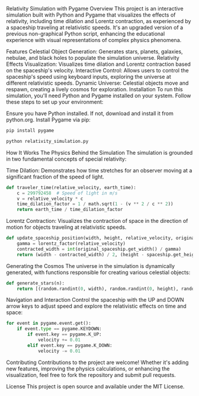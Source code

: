 Relativity Simulation with Pygame
Overview
This project is an interactive simulation built with Python and Pygame that visualizes the effects of relativity, including time dilation and Lorentz contraction, as experienced by a spaceship traveling at relativistic speeds. It's an upgraded version of a previous non-graphical Python script, enhancing the educational experience with visual representations of complex physics phenomena.

Features
Celestial Object Generation: Generates stars, planets, galaxies, nebulae, and black holes to populate the simulation universe.
Relativity Effects Visualization: Visualizes time dilation and Lorentz contraction based on the spaceship's velocity.
Interactive Control: Allows users to control the spaceship's speed using keyboard inputs, exploring the universe at different relativistic speeds.
Dynamic Universe: Celestial objects move and respawn, creating a lively cosmos for exploration.
Installation
To run this simulation, you'll need Python and Pygame installed on your system. Follow these steps to set up your environment:

Ensure you have Python installed. If not, download and install it from python.org.
Install Pygame via pip:

```bash
pip install pygame
```

```bash
python relativity_simulation.py
```

How It Works
The Physics Behind the Simulation
The simulation is grounded in two fundamental concepts of special relativity:

Time Dilation: Demonstrates how time stretches for an observer moving at a significant fraction of the speed of light.

```python
def traveler_time(relative_velocity, earth_time):
    c = 299792458  # Speed of light in m/s
    v = relative_velocity * c
    time_dilation_factor = 1 / math.sqrt(1 - (v ** 2 / c ** 2))
    return earth_time / time_dilation_factor

```

Lorentz Contraction: Visualizes the contraction of space in the direction of motion for objects traveling at relativistic speeds.

```python
def update_spaceship_position(width, height, relative_velocity, original_spaceship, original_position):
    gamma = lorentz_factor(relative_velocity)
    contracted_width = int(original_spaceship.get_width() / gamma)
    return (width - contracted_width) / 2, (height - spaceship.get_height()) / 2

```

Generating the Cosmos
The universe in the simulation is dynamically generated, with functions responsible for creating various celestial objects:

```python
def generate_stars(n):
    return [(random.randint(0, width), random.randint(0, height), random.randint(1, 3)) for _ in range(n)]
```

Navigation and Interaction
Control the spaceship with the UP and DOWN arrow keys to adjust speed and explore the relativistic effects on time and space:

```python
for event in pygame.event.get():
    if event.type == pygame.KEYDOWN:
        if event.key == pygame.K_UP:
            velocity += 0.01
        elif event.key == pygame.K_DOWN:
            velocity -= 0.01

```

Contributing
Contributions to the project are welcome! Whether it's adding new features, improving the physics calculations, or enhancing the visualization, feel free to fork the repository and submit pull requests.

License
This project is open source and available under the MIT License.
